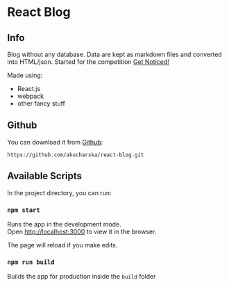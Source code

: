# React Blog

## Info

Blog without any database. Data are kept as markdown files and converted into HTML/json. Started for the competition [Get Noticed!](http://devstyle.pl/daj-sie-poznac/)

Made using:
- React.js
- webpack
- other fancy stuff

## Github
You can download it from [Github](https://github.com/akucharska/react-blog):
```
https://github.com/akucharska/react-blog.git
```
## Available Scripts

In the project directory, you can run:

### `npm start`

Runs the app in the development mode.<br>
Open [http://localhost:3000](http://localhost:3000) to view it in the browser.

The page will reload if you make edits.

### `npm run build`

Builds the app for production inside the `build` folder
